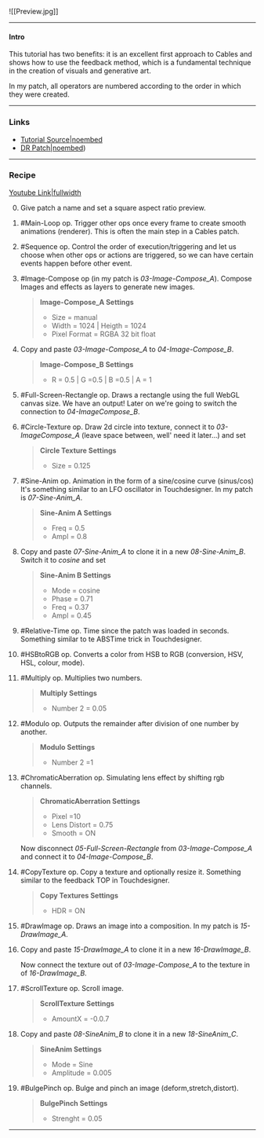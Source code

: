 ![[Preview.jpg]]

---

#### Intro

This tutorial has two benefits: it is an excellent first approach to Cables and shows how to use the feedback method, which is a fundamental technique in the creation of visuals and generative art.

In my patch, all operators are numbered according to the order in which they were created. 

---

### Links

- [Tutorial Source|noembed](https://www.youtube.com/watch?v=SCFizyJixbA)
- [DR Patch|noembed](https://cables.gl/p/6Xf4cf))

---

### Recipe

[Youtube Link|fullwidth](https://youtu.be/SCFizyJixbA)

0) Give patch a name and set a square aspect ratio preview.

1) #Main-Loop op. Trigger other ops once every frame to create smooth animations (renderer). This is often the main step in a Cables patch.

1) #Sequence op. Control the order of execution/triggering and let us choose when other ops or actions are triggered, so we can have certain events happen before other event.

3) #Image-Compose op (in my patch is *03-Image-Compose_A*). Compose Images and effects as layers to generate new images.
	>**Image-Compose_A Settings**
	> - Size = manual
	> - Width = 1024 | Heigth = 1024
	> - Pixel Format = RGBA 32 bit float

4) Copy and paste  *03-Image-Compose_A*  to *04-Image-Compose_B*.
	>**Image-Compose_B Settings**
	> - R = 0.5 | G =0.5 | B =0.5 | A = 1

5)  #Full-Screen-Rectangle op. Draws a rectangle using the full WebGL canvas size. We have an output! Later on we're going to switch the connection to *04-ImageCompose_B*.

6) #Circle-Texture op. Draw 2d circle into texture, connect it to *03-ImageCompose_A* (leave space between, well' need it later...) and set 
	> **Circle Texture Settings**
	> - Size = 0.125

7) #Sine-Anim op. Animation in the form of a sine/cosine curve (sinus/cos) It's something similar to an LFO oscillator in Touchdesigner.  In my patch is *07-Sine-Anim_A*. 
	> **Sine-Anim A Settings**
	> - Freq = 0.5
	> - Ampl = 0.8

8) Copy and paste *07-Sine-Anim_A* to clone it in a new *08-Sine-Anim_B*. Switch it to *cosine* and set
	> **Sine-Anim B Settings**
	> - Mode = cosine
	> - Phase = 0.71
	> - Freq = 0.37
	> - Ampl  = 0.45

9) #Relative-Time op. Time since the patch was loaded in seconds. Something similar to te ABSTime trick in Touchdesigner.

10) #HSBtoRGB op. Converts a color from HSB to RGB (conversion, HSV, HSL, colour, mode).

11) #Multiply op.  Multiplies two numbers.
	> **Multiply Settings**
	> - Number 2 = 0.05

12) #Modulo op.  Outputs the remainder after division of one number by another.
	> **Modulo Settings**
	> - Number 2 =1

13) #ChromaticAberration op.  Simulating lens effect by shifting rgb channels.
	> **ChromaticAberration Settings**
	> - Pixel =10
	> - Lens Distort = 0.75
	> - Smooth = ON

	Now disconnect *05-Full-Screen-Rectangle* from *03-Image-Compose_A* and connect it to *04-Image-Compose_B*.

14) #CopyTexture op.  Copy a texture and optionally resize it. Something similar to the feedback TOP in Touchdesigner.
	>**Copy Textures Settings**
	>- HDR = ON

15) #DrawImage op. Draws an image into a composition. In my patch is *15-DrawImage_A*. 

16) Copy and paste  *15-DrawImage_A*  to clone it in a new  *16-DrawImage_B*. 

	Now connect the texture out of *03-Image-Compose_A*  to the texture in of *16-DrawImage_B*.

17) #ScrollTexture op. Scroll image. 
	>**ScrollTexture Settings**
	>- AmountX = -0.0.7

18) Copy and paste  *08-SineAnim_B*  to clone it in a new  *18-SineAnim_C*. 
	>**SineAnim Settings**
	>- Mode = Sine
	>- Amplitude = 0.005

19) #BulgePinch op. Bulge and pinch an image (deform,stretch,distort).
	> **BulgePinch Settings**
	> - Strenght = 0.05

---